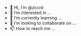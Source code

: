 - 👋 Hi, I’m @zccrd
- 👀 I’m interested in ...
- 🌱 I’m currently learning ...
- 💞️ I’m looking to collaborate on ...
- 📫 How to reach me ...

<!---
zccrd/zccrd is a ✨ special ✨ repository because its `README.md` (this file) appears on your GitHub profile.
You can click the Preview link to take a look at your changes.
--->
